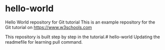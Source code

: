 # hello-world
Hello World repository for Git tutorial
This is an example repository for the Git tutorial on https://www.w3schools.com

This repository is built step by step in the tutorial.# hello-world
Updating the readmefile for learning pull command.
